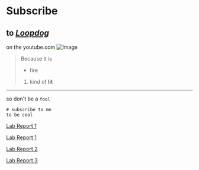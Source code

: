 # **Subscribe** 
## to [*Loopdog*](https://www.youtube.com/channel/UClhCo5XM0Bu6vl9acMzb5RQ) 
on the youtube.com ![Image](https://yt3.ggpht.com/584JjRp5QMuKbyduM_2k5RlXFqHJtQ0qLIPZpwbUjMJmgzZngHcam5JMuZQxyzGMV5ljwJRl0Q=s900-c-k-c0x00ffffff-no-rj)

> Because it is
> * fire
> 1) kind of **lit** 
---

so don't be a `fool`
```
# subscribe to me
to be cool
```

[Lab Report 1](lab-report-1-week-2.md)

[Lab Report 1](https://ahewig.github.io/cse15l-lab-reports/lab-report-1-week-2.html)

[Lab Report 2](https://ahewig.github.io/cse15l-lab-reports/lab-report-2-week-4.html)

[Lab Report 3](https://ahewig.github.io/cse15l-lab-reports/lab-report-3-week-5)
